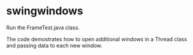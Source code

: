 # swingwindows

Run the FrameTest.java class.

The code demostrates how to open additional windows in a Thread class and passing data to each new window.
